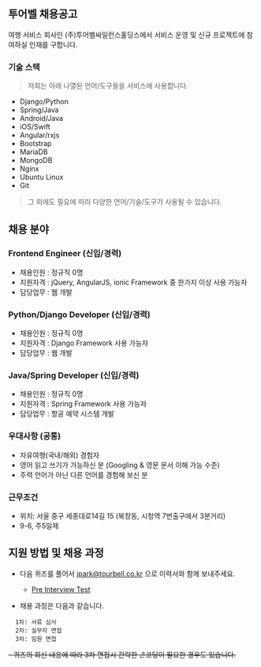 ## 투어벨 채용공고

여행 서비스 회사인 (주)투어벨싸일런스홀딩스에서 서비스 운영 및 신규 프로젝트에 참여하실 인재를 구합니다.


### 기술 스택

> 저희는 아래 나열된 언어/도구들을 서비스에 사용합니다. 

- Django/Python
- Spring/Java
- Android/Java
- iOS/Swift
- Angular/rxjs
- Bootstrap
- MariaDB
- MongoDB
- Nginx
- Ubuntu Linux
- Git

> 그 외에도 필요에 따라 다양한 언어/기술/도구가 사용될 수 있습니다.
 

## 채용 분야


### Frontend Engineer (신입/경력)

- 채용인원 : 정규직 0명
- 지원자격 : jQuery, AngularJS, ionic Framework 중 한가지 이상 사용 가능자 
- 담당업무 : 웹 개발


### Python/Django Developer (신입/경력)

- 채용인원 : 정규직 0명
- 지원자격 : Django Framework 사용 가능자
- 담당업무 : 웹 개발


### Java/Spring Developer (신입/경력)

- 채용인원 : 정규직 0명
- 지원자격 : Spring Framework 사용 가능자
- 담당업무 : 항공 예약 시스템 개발


### 우대사항 (공통)

- 자유여행(국내/해외) 경험자
- 영어 읽고 쓰기가 가능하신 분 (Googling & 영문 문서 이해 가능 수준)
- 주력 언어가 아닌 다른 언어를 경험해 보신 분


### 근무조건

- 위치: 서울 중구 세종대로14길 15 (북창동, 시청역 7번출구에서 3분거리) 
- 9-6, 주5일제


## 지원 방법 및 채용 과정

- 다음 퀴즈를 풀어서 jpark@tourbell.co.kr 으로 이력서와 함께 보내주세요. 
  - [Pre Interview Test](QUIZ.md)


- 채용 과정은 다음과 같습니다.

```
  1차: 서류 심사 
  2차: 실무자 면접 
  3차: 임원 면접
```

~~- 퀴즈의 회신 내용에 따라 3차 면접시 간략한 *손*코딩이 필요한 경우도 있습니다.~~
